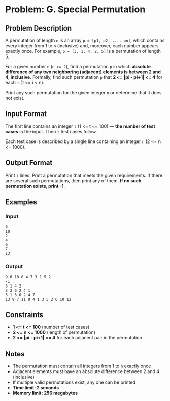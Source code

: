 
# Problem: G. Special Permutation

## Problem Description
A permutation of length `n` is an array `p = [p1, p2, ..., pn]`, which contains every integer from 1 to `n` (inclusive) and, moreover, each number appears exactly once. For example, `p = [3, 1, 4, 2, 5]` is a permutation of length 5.

For a given number `n` (`n >= 2`), find a permutation `p` in which **absolute difference of any two neighboring (adjacent) elements is between 2 and 4, inclusive**. Formally, find such permutation `p` that **2 <= |pi - pi+1| <= 4** for each `i` (1 <= i < n).

Print any such permutation for the given integer `n` or determine that it does not exist.

## Input Format
The first line contains an integer `t` (1 <= t <= 100) — **the number of test cases** in the input. Then `t` test cases follow.

Each test case is described by a single line containing an integer `n` (2 <= n <= 1000).

## Output Format
Print `t` lines. Print a permutation that meets the given requirements. If there are several such permutations, then print any of them. **If no such permutation exists, print -1**.

## Examples

### Input

`6`<br/>
`10`<br/>
`2`<br/>
`4`<br/>
`6`<br/>
`7`<br/>
`13`<br/>

### Output

`9 6 10 8 4 7 3 1 5 2`<br/>
`-1`<br/>
`3 1 4 2`<br/>
`5 3 6 2 4 1`<br/>
`5 1 3 6 2 4 7`<br/>
`13 9 7 11 8 4 1 3 5 2 6 10 12`<br/>

## Constraints
- **1 <= t <= 100** (number of test cases)
- **2 <= n <= 1000** (length of permutation)
- **2 <= |pi - pi+1| <= 4** for each adjacent pair in the permutation

## Notes
- The permutation must contain all integers from 1 to `n` exactly once
- Adjacent elements must have an absolute difference between 2 and 4 (inclusive)
- If multiple valid permutations exist, any one can be printed
- **Time limit: 2 seconds**
- **Memory limit: 256 megabytes**


